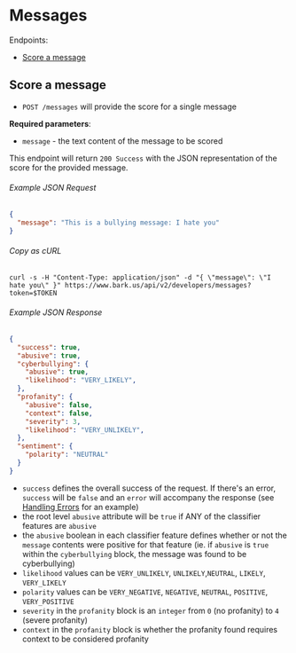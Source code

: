 Messages
=======

Endpoints:

- [Score a message](#score-a-message)

Score a message
---------------

* `POST /messages` will provide the score for a single message

**Required parameters**:

* `message` - the text content of the message to be scored

This endpoint will return `200 Success` with the JSON representation of the score for the provided message.

###### Example JSON Request

```json
{
  "message": "This is a bullying message: I hate you"
}
```

###### Copy as cURL

``` shell
curl -s -H "Content-Type: application/json" -d "{ \"message\": \"I hate you\" }" https://www.bark.us/api/v2/developers/messages?token=$TOKEN
```

###### Example JSON Response

```json
{
  "success": true,
  "abusive": true,
  "cyberbullying": {
    "abusive": true,
    "likelihood": "VERY_LIKELY",
  },
  "profanity": {
    "abusive": false,
    "context": false,
    "severity": 3,
    "likelihood": "VERY_UNLIKELY",
  },
  "sentiment": {
    "polarity": "NEUTRAL"
  }
}
```

- `success` defines the overall success of the request. If there's an error,
    `success` will be `false` and an `error` will accompany the response (see
    [Handling
    Errors](https://github.com/Bark-us/developer-api-docs#handling-errors) for an
    example)
- the root level `abusive` attribute will be `true` if ANY of the classifier
    features are `abusive`
- the `abusive` boolean in each classifier feature defines whether or not the
    `message` contents were positive for that feature (ie. if `abusive` is
    `true` within the `cyberbullying` block, the message was found to be
    cyberbullying)
- `likelihood` values can be `VERY_UNLIKELY`, `UNLIKELY`,`NEUTRAL`, `LIKELY`, `VERY_LIKELY` 
- `polarity` values can be `VERY_NEGATIVE`, `NEGATIVE`, `NEUTRAL`, `POSITIVE`, `VERY_POSITIVE`
- `severity` in the `profanity` block is an `integer` from `0` (no profanity)
    to `4` (severe profanity)
- `context` in the `profanity` block is whether the profanity found requires context to be considered profanity

